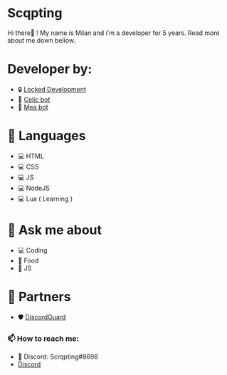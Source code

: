 # Scqpting
Hi there👋 ! My name is Milan and i'm a developer for 5 years. Read more about me down bellow.

# Developer by:
<!-- - 🎮 [Nederbeek Roleplay](https://discord.gg/wB6F4qPTKK) -->
- 🔒 [Locked Development](https://discord.gg/HkZZGd5UtD)
- 🤖 [Celic bot](https://top.gg/bot/964548219226955786)
- 🎵 [Mea bot](https://top.gg/bot/954711717244469249)

# 🔧 Languages
- 💻 HTML
- 💻 CSS
- 💻 JS
- 💻 NodeJS
- 💻 Lua ( Learning )

# 💬 Ask me about
- 💻 Coding
- 🍟 Food
- 📂 JS

# 🤝 Partners
- 🛡️ [DiscordGuard](https://discord.gg/KkC5AtCqKx)

### 📫 How to reach me:
- 💠 Discord: Scrqpting#8698
- [Discord](https://discord.gg/UcmkMfJ8Ey)
